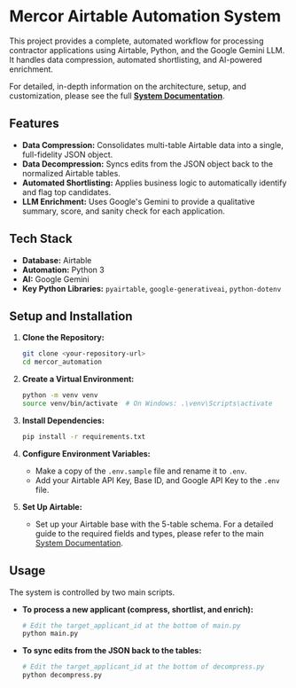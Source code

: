 # Mercor Airtable Automation System

This project provides a complete, automated workflow for processing contractor applications using Airtable, Python, and the Google Gemini LLM. It handles data compression, automated shortlisting, and AI-powered enrichment.

For detailed, in-depth information on the architecture, setup, and customization, please see the full [**System Documentation**](https://docs.google.com/document/d/1p3915MDNV_dimTFCrDj2X_RRr4jUkXq1NHlQNOIu25I/edit?usp=sharing).

## Features
- **Data Compression:** Consolidates multi-table Airtable data into a single, full-fidelity JSON object.
- **Data Decompression:** Syncs edits from the JSON object back to the normalized Airtable tables.
- **Automated Shortlisting:** Applies business logic to automatically identify and flag top candidates.
- **LLM Enrichment:** Uses Google's Gemini to provide a qualitative summary, score, and sanity check for each application.

## Tech Stack
- **Database:** Airtable
- **Automation:** Python 3
- **AI:** Google Gemini
- **Key Python Libraries:** `pyairtable`, `google-generativeai`, `python-dotenv`

## Setup and Installation

1.  **Clone the Repository:**
    ```bash
    git clone <your-repository-url>
    cd mercor_automation
    ```

2.  **Create a Virtual Environment:**
    ```bash
    python -m venv venv
    source venv/bin/activate  # On Windows: .\venv\Scripts\activate
    ```

3.  **Install Dependencies:**
    ```bash
    pip install -r requirements.txt
    ```

4.  **Configure Environment Variables:**
    -   Make a copy of the `.env.sample` file and rename it to `.env`.
    -   Add your Airtable API Key, Base ID, and Google API Key to the `.env` file.

5.  **Set Up Airtable:**
    -   Set up your Airtable base with the 5-table schema. For a detailed guide to the required fields and types, please refer to the main [System Documentation](https://docs.google.com/document/d/1p3915MDNV_dimTFCrDj2X_RRr4jUkXq1NHlQNOIu25I/edit?usp=sharing).

## Usage
The system is controlled by two main scripts.

-   **To process a new applicant (compress, shortlist, and enrich):**
    ```bash
    # Edit the target_applicant_id at the bottom of main.py
    python main.py
    ```

-   **To sync edits from the JSON back to the tables:**
    ```bash
    # Edit the target_applicant_id at the bottom of decompress.py
    python decompress.py
    ```
